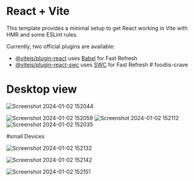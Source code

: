# React + Vite

This template provides a minimal setup to get React working in Vite with HMR and some ESLint rules.

Currently, two official plugins are available:

- [@vitejs/plugin-react](https://github.com/vitejs/vite-plugin-react/blob/main/packages/plugin-react/README.md) uses [Babel](https://babeljs.io/) for Fast Refresh
- [@vitejs/plugin-react-swc](https://github.com/vitejs/vite-plugin-react-swc) uses [SWC](https://swc.rs/) for Fast Refresh
#   f o o d i i s - c r a v e 


# Desktop view
![Screenshot 2024-01-02 152044](https://github.com/abhaythanak/foodiis-crave/assets/107474114/cfee0ae8-7136-4ede-8dbb-4b081b10b156)




![Screenshot 2024-01-02 152059](https://github.com/abhaythanak/foodiis-crave/assets/107474114/f126bdef-2be5-4ec4-a156-560702da23e8)
![Screenshot 2024-01-02 152112](https://github.com/abhaythanak/foodiis-crave/assets/107474114/8d160d17-2e7c-4f04-ab1a-08946c67eaea)
![Screenshot 2024-01-02 152035](https://github.com/abhaythanak/foodiis-crave/assets/107474114/89a94e98-04b9-4c38-91b7-2e9d7537a060)

#small Devices 

![Screenshot 2024-01-02 152132](https://github.com/abhaythanak/foodiis-crave/assets/107474114/739b8051-4896-4132-9755-59e6c4f1ed96)

 ![Screenshot 2024-01-02 152142](https://github.com/abhaythanak/foodiis-crave/assets/107474114/0edbe027-b99e-4a1f-b0e7-78c82b29b983)

 
![Screenshot 2024-01-02 152151](https://github.com/abhaythanak/foodiis-crave/assets/107474114/8a909f58-7d93-4a2f-b1d6-e6d8f27737c1)




